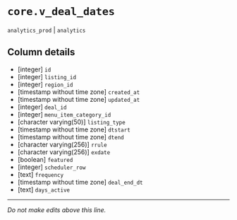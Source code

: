 # `core.v_deal_dates`
`analytics_prod` | `analytics`

## Column details
* [integer]   `id`
* [integer]   `listing_id`
* [integer]   `region_id`
* [timestamp without time zone] `created_at`
* [timestamp without time zone] `updated_at`
* [integer]   `deal_id`
* [integer]   `menu_item_category_id`
* [character varying(50)] `listing_type`
* [timestamp without time zone] `dtstart`
* [timestamp without time zone] `dtend`
* [character varying(256)] `rrule`
* [character varying(256)] `exdate`
* [boolean]   `featured`
* [integer]   `scheduler_row`
* [text]      `frequency`
* [timestamp without time zone] `deal_end_dt`
* [text]      `days_active`

-------------------------------------------------------------------------------
*Do not make edits above this line.*

